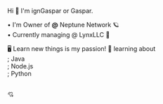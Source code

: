 Hi 👋
I'm ignGaspar or Gaspar.

• I'm Owner of **@** Neptune Network 🪐<br>
• Currently managing @ LynxLLC 🌙

🖥 Learn new things is my passion!
🧠 learning about<br>
; Java<br>
; Node.js<br>
; Python <br><br>


💘

